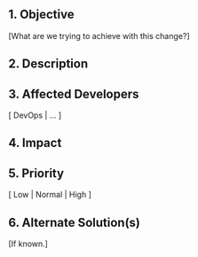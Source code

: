## 1. Objective

[What are we trying to achieve with this change?]

## 2. Description

## 3. Affected Developers

[ DevOps | ... ]

## 4. Impact

## 5. Priority

[ Low | Normal | High ]

## 6. Alternate Solution(s)

[If known.]
